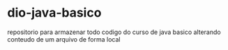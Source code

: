 # dio-java-basico
repositorio para armazenar todo codigo do curso de java basico
alterando conteudo de um arquivo de forma local
